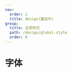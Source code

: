 ```yaml
---
nav:
  order: 1
  title: design(建设中)
group:
  title: 全局样式
  path: /design/global-style
  order: 0
---
```


# 字体
